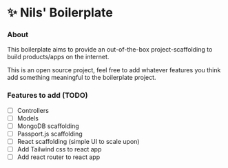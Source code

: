 #  ✨ Nils' Boilerplate

### About 

This boilerplate aims to provide an out-of-the-box project-scaffolding to build products/apps on the internet.

This is an open source project, feel free to add whatever features you think add something meaningful to the boilerplate project.

### Features to add (TODO)

- [ ] Controllers
- [ ] Models
- [ ] MongoDB scaffolding
- [ ] Passport.js scaffolding
- [ ] React scaffolding (simple UI to scale upon)
- [ ] Add Tailwind css to react app
- [ ] Add react router to react app